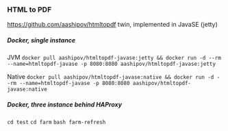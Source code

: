 ### HTML to PDF ###

https://github.com/aashipov/htmltopdf twin, implemented in JavaSE (jetty)

##### Docker, single instance #####

JVM ```docker pull aashipov/htmltopdf-javase:jetty && docker run -d --rm --name=htmltopdf-javase -p 8080:8080 aashipov/htmltopdf-javase:jetty```

Native ```docker pull aashipov/htmltopdf-javase:native && docker run -d --rm --name=htmltopdf-javase -p 8080:8080 aashipov/htmltopdf-javase:native```

##### Docker, three instance behind HAProxy #####

```cd test``` ```cd farm``` ```bash farm-refresh```
